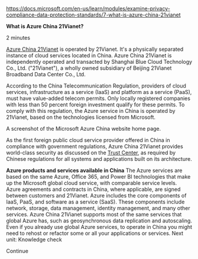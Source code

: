 https://docs.microsoft.com/en-us/learn/modules/examine-privacy-compliance-data-protection-standards/7-what-is-azure-china-21vianet

**What is Azure China 21Vianet?**

2 minutes

[Azure China 21Vianet](https://docs.microsoft.com/en-us/azure/china) is operated by 21Vianet. It's a physically separated instance of cloud services located in China. Azure China 21Vianet is independently operated and transacted by Shanghai Blue Cloud Technology Co., Ltd. ("21Vianet"), a wholly owned subsidiary of Beijing 21Vianet Broadband Data Center Co., Ltd.

According to the China Telecommunication Regulation, providers of cloud services, infrastructure as a service (IaaS) and platform as a service (PaaS), must have value-added telecom permits. Only locally registered companies with less than 50 percent foreign investment qualify for these permits. To comply with this regulation, the Azure service in China is operated by 21Vianet, based on the technologies licensed from Microsoft.
 
 A screenshot of the Microsoft Azure China website home page.


As the first foreign public cloud service provider offered in China in compliance with government regulations, Azure China 21Vianet provides world-class security as discussed on the [Trust Center](https://www.trustcenter.cn/compliance/default.html), as required by Chinese regulations for all systems and applications built on its architecture.

**Azure products and services available in China**
The Azure services are based on the same Azure, Office 365, and Power BI technologies that make up the Microsoft global cloud service, with comparable service levels. Azure agreements and contracts in China, where applicable, are signed between customers and 21Vianet.
Azure includes the core components of IaaS, PaaS, and software as a service (SaaS). These components include network, storage, data management, identity management, and many other services.
Azure China 21Vianet supports most of the same services that global Azure has, such as geosynchronous data replication and autoscaling. Even if you already use global Azure services, to operate in China you might need to rehost or refactor some or all your applications or services.
Next unit: Knowledge check

Continue

